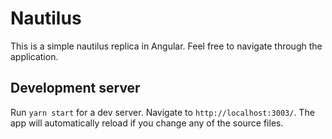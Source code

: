 # Nautilus

This is a simple nautilus replica in Angular. Feel free to navigate through the application.

## Development server

Run `yarn start` for a dev server. Navigate to `http://localhost:3003/`. The app will automatically reload if you change any of the source files.
